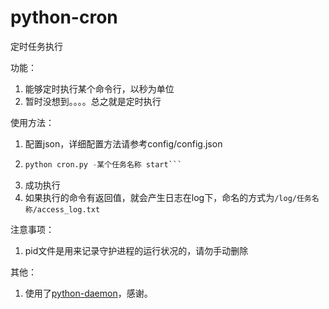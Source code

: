 python-cron
===========
定时任务执行

功能：
1. 能够定时执行某个命令行，以秒为单位 
1. 暂时没想到。。。。总之就是定时执行 

使用方法：
1. 配置json，详细配置方法请参考config/config.json 
1. ```python cron.py -all start 
   python cron.py -某个任务名称 start``` 
1. 成功执行 
1. 如果执行的命令有返回值，就会产生日志在log下，命名的方式为`/log/任务名称/access_log.txt` 

注意事项：
1. pid文件是用来记录守护进程的运行状况的，请勿手动删除 

其他：
1. 使用了[python-daemon](https://github.com/serverdensity/python-daemon)，感谢。 